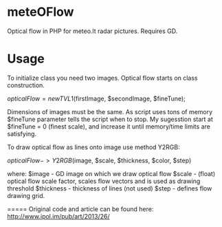 meteOFlow
=========

Optical flow in PHP for meteo.lt radar pictures. Requires GD.

Usage
=====

To initialize class you need two images. Optical flow starts on class construction.

$opticalFlow = new TVL1($firstImage, $secondImage, $fineTune);

Dimensions of images must be the same. As script uses tons of memory $fineTune parameter tells the script when to stop.
My sugesstion start at $fineTune = 0 (finest scale), and increase it until memory/time limits are satisfying.

To draw optical flow as lines onto image use method Y2RGB:

$opticalFlow->Y2RGB($image, $scale, $thickness, $color, $step)

where:
$image - GD image on which we draw optical flow
$scale - (float) optical flow scale factor, scales flow vectors and is used as drawing threshold
$thickness - thickness of lines (not used)
$step - defines flow drawing grid.

=====
Original code and article can be found here: http://www.ipol.im/pub/art/2013/26/
